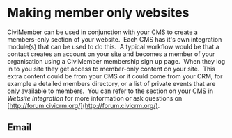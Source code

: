 Making member only websites
===========================

CiviMember can be used in conjunction with your CMS to create a
members-only section of your website.  Each CMS has it's own integration
module(s) that can be used to do this.  A typical workflow would be that
a contact creates an account on your site and becomes a member of your
organisation using a CiviMember membership sign up page.  When they log
in to you site they get access to member-only content on your site.
 This extra content could be from your CMS or it could come from your
CRM, for example a detailed members directory, or a list of private
events that are only available to members.  You can refer to the section
on your CMS in *Website Integration* for more information or ask
questions on [http://forum.civicrm.org/](http://forum.civicrm.org/).

Email
-----
